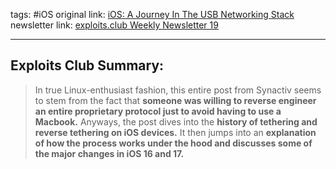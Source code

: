 tags: #iOS
original link:  [iOS: A Journey In The USB Networking Stack](https://www.synacktiv.com/publications/ios-a-journey-in-the-usb-networking-stack?ref=blog.exploits.club)
newsletter link: [exploits.club Weekly Newsletter 19](https://blog.exploits.club/exploits-club-weekly-newsletter-19/) 

---
## Exploits Club Summary:
> In true Linux-enthusiast fashion, this entire post from Synactiv seems to stem from the fact that **someone was willing to reverse engineer an entire proprietary protocol just to avoid having to use a Macbook.** Anyways, the post dives into the **history of tethering and reverse tethering on iOS devices.** It then jumps into an **explanation of how the process works under the hood and discusses some of the major changes in iOS 16 and 17.** 